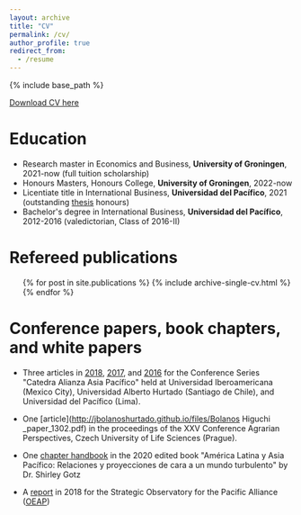 ```yaml
---
layout: archive
title: "CV"
permalink: /cv/
author_profile: true
redirect_from:
  - /resume
---
```


{% include base_path %}

[Download CV here](http://jbolanoshurtado.github.io/files/CV_JP_Bolaños.pdf)

Education
======
* Research master in Economics and Business, **University of Groningen**, 2021-now (full tuition scholarship)
* Honours Masters, Honours College, **University of Groningen**, 2022-now
* Licentiate title in International Business, **Universidad del Pacífico**, 2021 (outstanding [thesis](https://hdl.handle.net/11354/3109
) honours)
* Bachelor's degree in International Business, **Universidad del Pacífico**, 2012-2016 (valedictorian, Class of 2016-II)

Refereed publications
======
  <ul>{% for post in site.publications %}
    {% include archive-single-cv.html %}
  {% endfor %}</ul>
  
Conference papers, book chapters, and white papers
======
* Three articles in [2018](http://jbolanoshurtado.github.io/files/Malca_Bolanos_(2018)_Export_capacities_and_export_intensity.pdf), [2017](http://jbolanoshurtado.github.io/files/Malca_Bolanos_(2017)_Export_market_orientation.pdf), and [2016](http://jbolanoshurtado.github.io/files/Padilla_Bolanos_(2016)_Resources_capabilities_and_experience_on_export_performance.pdf) for the Conference Series "Catedra Alianza Asia Pacífico" held at Universidad Iberoamericana (Mexico City), Universidad Alberto Hurtado (Santiago de Chile), and Universidad del Pacífico (Lima).
  
* One [article](http://jbolanoshurtado.github.io/files/Bolanos Higuchi _paper_1302.pdf) in the proceedings of the XXV Conference Agrarian Perspectives, Czech University of Life Sciences (Prague).

* One [chapter handbook](http://jbolanoshurtado.github.io/files/Malca_Bolanos_(2019)_Export_Market_Orientation.pdf) in the 2020 edited book "América Latina y Asia Pacífico: Relaciones y proyecciones de cara a un mundo turbulento" by Dr. Shirley Gotz

* A [report](https://www.observatorioalianzadelpacifico.net/_files/ugd/438ac2_e83db098dea542488773a1edcde56e19.pdf) in 2018 for the Strategic Observatory for the Pacific Alliance ([OEAP](https://www.observatorioalianzadelpacifico.net/)) 
